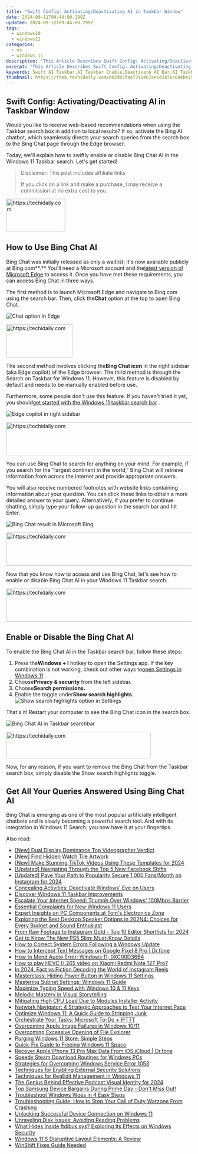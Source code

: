 ```yaml
---
title: "Swift Config: Activating/Deactivating AI in Taskbar Window"
date: 2024-09-11T09:44:00.299Z
updated: 2024-09-12T09:44:00.299Z
tags:
  - windows10
  - windows11
categories:
  - os
  - windows 11
description: "This Article Describes Swift Config: Activating/Deactivating AI in Taskbar Window"
excerpt: "This Article Describes Swift Config: Activating/Deactivating AI in Taskbar Window"
keywords: Swift AI Taskbar,AI Taskbar Enable,Deactivate AI Bar,AI Taskbar Management,Swift Activate AI,Taskbar AI Control,Swift AI Window Mod
thumbnail: https://thmb.techidaily.com/b02903fae7318467ee1d2a7ec684be197bec9e28a2f1680afb2687afaf4dfa29.jpg
---
```


## Swift Config: Activating/Deactivating AI in Taskbar Window

 Would you like to receive web-based recommendations when using the Taskbar search box in addition to local results? If so, activate the Bing AI chatbot, which seamlessly directs your search queries from the search box to the Bing Chat page through the Edge browser.

 Today, we'll explain how to swiftly enable or disable Bing Chat AI in the Windows 11 Taskbar search. Let's get started!

>  Disclaimer: This post includes affiliate links
>
>  If you click on a link and make a purchase, I may receive a commission at no extra cost to you.
>

<!-- affiliate ads begin -->
<a href="https://aligracehair.sjv.io/c/5597632/2135352/19272" target="_top" id="2135352">
  <img src="//a.impactradius-go.com/display-ad/19272-2135352" border="0" alt="https://techidaily.com" width="160" height="90"/>
</a>
<img height="0" width="0" src="https://aligracehair.sjv.io/i/5597632/2135352/19272" style="position:absolute;visibility:hidden;" border="0" />
<!-- affiliate ads end -->

## How to Use Bing Chat AI

 Bing Chat was initially released as only a waitlist; it's now available publicly at Bing.com**.** You'll need a Microsoft account and the[latest version of Microsoft Edge](https://www.microsoft.com/en-us/edge/download?form=MA13FJ) to access it. Once you have met these requirements, you can access Bing Chat in three ways.

 The first method is to launch Microsoft Edge and navigate to Bing.com using the search bar. Then, click the**Chat** option at the top to open Bing Chat.

![Chat option in Edge](https://static1.makeuseofimages.com/wordpress/wp-content/uploads/2023/04/chat-option.jpg)

<!-- affiliate ads begin -->
<a href="https://aligracehair.sjv.io/c/5597632/2135353/19272" target="_top" id="2135353">
  <img src="//a.impactradius-go.com/display-ad/19272-2135353" border="0" alt="https://techidaily.com" width="180" height="90"/>
</a>
<img height="0" width="0" src="https://aligracehair.sjv.io/i/5597632/2135353/19272" style="position:absolute;visibility:hidden;" border="0" />
<!-- affiliate ads end -->

 The second method involves clicking the**Bing Chat icon** in the right sidebar (aka Edge copilot) of the Edge browser. The third method is through the Search on Taskbar for Windows 11\. However, this feature is disabled by default and needs to be manually enabled before use.

 Furthermore, some people don't use this feature. If you haven't tried it yet, you should[get started with the Windows 11 taskbar search bar](https://www.makeuseof.com/windows-11-taskbar-search/) .

![Edge copilot in right sidebar](https://static1.makeuseofimages.com/wordpress/wp-content/uploads/2023/04/edge-copilot.jpg)

<!-- affiliate ads begin -->
<a href="https://wigfever.sjv.io/c/5597632/2014859/22899" target="_top" id="2014859">
  <img src="//a.impactradius-go.com/display-ad/22899-2014859" border="0" alt="https://techidaily.com" width="728" height="90"/>
</a>
<img height="0" width="0" src="https://wigfever.sjv.io/i/5597632/2014859/22899" style="position:absolute;visibility:hidden;" border="0" />
<!-- affiliate ads end -->

 You can use Bing Chat to search for anything on your mind. For example, if you search for the "largest continent in the world," Bing Chat will retrieve information from across the internet and provide appropriate answers.

 You will also receive numbered footnotes with website links containing information about your question. You can click these links to obtain a more detailed answer to your query. Alternatively, if you prefer to continue chatting, simply type your follow-up question in the search bar and hit Enter.

![Bing Chat result in Microsoft Bing](https://static1.makeuseofimages.com/wordpress/wp-content/uploads/2023/04/bing-chat-result.jpg)

<!-- affiliate ads begin -->
<a href="https://ephamedtechinc.pxf.io/c/5597632/2123509/26400" target="_top" id="2123509">
  <img src="//a.impactradius-go.com/display-ad/26400-2123509" border="0" alt="https://techidaily.com" width="728" height="90"/>
</a>
<img height="0" width="0" src="https://ephamedtechinc.pxf.io/i/5597632/2123509/26400" style="position:absolute;visibility:hidden;" border="0" />
<!-- affiliate ads end -->

 Now that you know how to access and use Bing Chat, let's see how to enable or disable Bing Chat AI in your Windows 11 Taskbar search.

<!-- affiliate ads begin -->
<a href="https://ephamedtechinc.pxf.io/c/5597632/2137208/26400" target="_top" id="2137208">
  <img src="//a.impactradius-go.com/display-ad/26400-2137208" border="0" alt="https://techidaily.com" width="728" height="90"/>
</a>
<img height="0" width="0" src="https://ephamedtechinc.pxf.io/i/5597632/2137208/26400" style="position:absolute;visibility:hidden;" border="0" />
<!-- affiliate ads end -->

## Enable or Disable the Bing Chat AI

 To enable the Bing Chat AI in the Taskbar search bar, follow these steps:

1. Press the**Windows + I** hotkey to open the Settings app. If the key combination is not working, check out other ways to[open Settings in Windows 11](https://www.makeuseof.com/windows-ways-to-open-system-settings/) .
2. Choose**Privacy** **& security** from the left sidebar.
3. Choose**Search permissions.**
4. Enable the toggle under**Show search highlights.**  
![Show search highlights option in Settings](https://static1.makeuseofimages.com/wordpress/wp-content/uploads/2023/04/show-search-highlights.jpg)

 That's it! Restart your computer to see the Bing Chat icon in the search box.

![Bing Chat AI in Taskbar searchbar](https://static1.makeuseofimages.com/wordpress/wp-content/uploads/2023/04/bing-chat-ai.jpg)

<!-- affiliate ads begin -->
<a href="https://aligracehair.sjv.io/c/5597632/2115949/19272" target="_top" id="2115949">
  <img src="//a.impactradius-go.com/display-ad/19272-2115949" border="0" alt="https://techidaily.com" width="392" height="72"/>
</a>
<img height="0" width="0" src="https://aligracehair.sjv.io/i/5597632/2115949/19272" style="position:absolute;visibility:hidden;" border="0" />
<!-- affiliate ads end -->

 Now, for any reason, if you want to remove the Bing Chat from the Taskbar search box, simply disable the Show search highlights toggle.

## Get All Your Queries Answered Using Bing Chat AI

 Bing Chat is emerging as one of the most popular artificially intelligent chatbots and is slowly becoming a powerful search tool. And with its integration in Windows 11 Search, you now have it at your fingertips.

<ins class="adsbygoogle"
     style="display:block"
     data-ad-format="autorelaxed"
     data-ad-client="ca-pub-7571918770474297"
     data-ad-slot="1223367746"></ins>

<ins class="adsbygoogle"
     style="display:block"
     data-ad-client="ca-pub-7571918770474297"
     data-ad-slot="8358498916"
     data-ad-format="auto"
     data-full-width-responsive="true"></ins>

<span class="atpl-alsoreadstyle">Also read:</span>
<div><ul>
<li><a href="https://remote-screen-capture.techidaily.com/new-dual-display-dominance-top-videographer-verdict/"><u>[New] Dual Display Dominance Top Videographer Verdict</u></a></li>
<li><a href="https://facebook-clips.techidaily.com/new-find-hidden-watch-tile-artwork/"><u>[New] Find Hidden Watch Tile Artwork</u></a></li>
<li><a href="https://tiktok-video-recordings.techidaily.com/new-make-stunning-tiktok-videos-using-these-templates-for-2024/"><u>[New] Make Stunning TikTok Videos Using These Templates for 2024</u></a></li>
<li><a href="https://facebook-video-recording.techidaily.com/updated-navigating-through-the-top-5-new-facebook-shifts/"><u>[Updated] Navigating Through the Top 5 New Facebook Shifts</u></a></li>
<li><a href="https://instagram-video-files.techidaily.com/updated-pave-your-path-to-popularity-secure-1000-fansmonth-on-instagram-for-2024/"><u>[Updated] Pave Your Path to Popularity Secure 1,000 Fans/Month on Instagram for 2024</u></a></li>
<li><a href="https://win11.techidaily.com/concealing-activities-deactivate-windows-eye-on-users/"><u>Concealing Activities: Deactivate Windows' Eye on Users</u></a></li>
<li><a href="https://win11.techidaily.com/discover-windows-11-taskbar-improvements/"><u>Discover Windows 11 Taskbar Improvements</u></a></li>
<li><a href="https://win11.techidaily.com/escalate-your-internet-speed-triumph-over-windows-100mbps-barrier/"><u>Escalate Your Internet Speed: Triumph Over Windows' 100Mbps Barrier</u></a></li>
<li><a href="https://win11.techidaily.com/essential-complaints-for-new-windows-11-users/"><u>Essential Complaints for New Windows 11 Users</u></a></li>
<li><a href="https://hardware-updates.techidaily.com/expert-insights-on-pc-components-at-toms-electronics-zone/"><u>Expert Insights on PC Components at Tom's Electronics Zone</u></a></li>
<li><a href="https://hardware-tips.techidaily.com/exploring-the-best-desktop-speaker-options-in-202n4-choices-for-every-budget-and-sound-enthusiast/"><u>Exploring the Best Desktop Speaker Options in 202N4: Choices for Every Budget and Sound Enthusiast</u></a></li>
<li><a href="https://instagram-video-recordings.techidaily.com/from-raw-footage-to-instagram-gold-top-10-editor-shortlists-for-2024/"><u>From Raw Footage to Instagram Gold - Top 10 Editor Shortlists for 2024</u></a></li>
<li><a href="https://games-able.techidaily.com/get-to-know-the-new-ps5-slim-must-know-details/"><u>Get to Know The New PS5 Slim: Must-Know Details</u></a></li>
<li><a href="https://win11.techidaily.com/how-to-correct-system-errors-following-a-windows-update/"><u>How to Correct System Errors Following a Windows Update</u></a></li>
<li><a href="https://android-location-track.techidaily.com/how-to-intercept-text-messages-on-google-pixel-8-pro-drfone-by-drfone-virtual-android/"><u>How to Intercept Text Messages on Google Pixel 8 Pro | Dr.fone</u></a></li>
<li><a href="https://win11.techidaily.com/how-to-mend-audio-error-windows-11-0xc00d36b4/"><u>How to Mend Audio Error: Windows 11, 0XC00D36B4</u></a></li>
<li><a href="https://blog-min.techidaily.com/how-to-play-hevc-h-265-video-on-xiaomi-redmi-note-12t-pro-by-aiseesoft-video-converter-play-hevc-video-on-android/"><u>How to play HEVC H.265 video on Xiaomi Redmi Note 12T Pro?</u></a></li>
<li><a href="https://instagram-video-recordings.techidaily.com/in-2024-fact-vs-fiction-decoding-the-world-of-instagram-reels/"><u>In 2024, Fact vs Fiction Decoding the World of Instagram Reels</u></a></li>
<li><a href="https://win11.techidaily.com/masterclass-hiding-power-button-in-windows-11-settings/"><u>Masterclass: Hiding Power Button in Windows 11 Settings</u></a></li>
<li><a href="https://win11.techidaily.com/mastering-subnet-settings-windows-11-guide/"><u>Mastering Subnet Settings: Windows 11 Guide</u></a></li>
<li><a href="https://win11.techidaily.com/maximize-typing-speed-with-windows-10-and-11-keys/"><u>Maximize Typing Speed with Windows 10 & 11 Keys</u></a></li>
<li><a href="https://extra-lessons.techidaily.com/melodic-mastery-in-visual-storytelling/"><u>Melodic Mastery in Visual Storytelling</u></a></li>
<li><a href="https://win11.techidaily.com/mitigating-high-cpu-load-due-to-modules-installer-activity/"><u>Mitigating High CPU Load Due to Modules Installer Activity</u></a></li>
<li><a href="https://win11.techidaily.com/network-navigator-4-strategic-approaches-to-test-your-internet-pace/"><u>Network Navigator: 4 Strategic Approaches to Test Your Internet Pace</u></a></li>
<li><a href="https://win11.techidaily.com/optimize-windows-11-a-quick-guide-to-stripping-junk/"><u>Optimize Windows 11: A Quick Guide to Stripping Junk</u></a></li>
<li><a href="https://win11.techidaily.com/orchestrate-your-tasks-microsoft-to-do-plus-ifttt/"><u>Orchestrate Your Tasks: Microsoft To-Do + IFTTT</u></a></li>
<li><a href="https://win11.techidaily.com/overcoming-apple-image-failures-in-windows-1011/"><u>Overcoming Apple Image Failures in Windows 10/11</u></a></li>
<li><a href="https://win11.techidaily.com/overcoming-excessive-opening-of-file-explorer/"><u>Overcoming Excessive Opening of File Explorer</u></a></li>
<li><a href="https://win11.techidaily.com/purging-windows-11-store-simple-steps/"><u>Purging Windows 11 Store: Simple Steps</u></a></li>
<li><a href="https://win11.techidaily.com/quick-fix-guide-to-freeing-windows-11-space/"><u>Quick-Fix Guide to Freeing Windows 11 Space</u></a></li>
<li><a href="https://techidaily.com/recover-apple-iphone-13-pro-max-data-from-ios-icloud-drfone-by-drfone-ios-data-recovery-ios-data-recovery/"><u>Recover Apple iPhone 13 Pro Max Data From iOS iCloud | Dr.fone</u></a></li>
<li><a href="https://win11.techidaily.com/speedy-steam-download-routines-for-windows-pcs/"><u>Speedy Steam Download Routines for Windows PCs</u></a></li>
<li><a href="https://win11.techidaily.com/strategies-for-overcoming-windows-service-error-1053/"><u>Strategies for Overcoming Windows Service Error 1053</u></a></li>
<li><a href="https://win11.techidaily.com/techniques-for-enabling-external-security-solutions/"><u>Techniques for Enabling External Security Solutions</u></a></li>
<li><a href="https://win11.techidaily.com/techniques-for-regedit-management-in-windows-11/"><u>Techniques for RegEdit Management in Windows 11</u></a></li>
<li><a href="https://some-approaches.techidaily.com/the-genius-behind-effective-podcast-visual-identity-for-2024/"><u>The Genius Behind Effective Podcast Visual Identity for 2024</u></a></li>
<li><a href="https://buynow-marvelous.techidaily.com/top-samsung-device-bargains-during-prime-day-dont-miss-out/"><u>Top Samsung Device Bargains During Prime Day - Don't Miss Out!</u></a></li>
<li><a href="https://win11.techidaily.com/troubleshoot-windows-woes-in-4-easy-steps/"><u>Troubleshoot Windows Woes in 4 Easy Steps</u></a></li>
<li><a href="https://program-issues.techidaily.com/troubleshooting-guide-how-to-stop-your-call-of-duty-warzone-from-crashing/"><u>Troubleshooting Guide: How to Stop Your Call of Duty Warzone From Crashing</u></a></li>
<li><a href="https://win11.techidaily.com/unlocking-successful-device-connection-on-windows-11/"><u>Unlocking Successful Device Connection on Windows 11</u></a></li>
<li><a href="https://win11.techidaily.com/unraveling-disk-issues-avoiding-reading-problems/"><u>Unraveling Disk Issues: Avoiding Reading Problems</u></a></li>
<li><a href="https://win11.techidaily.com/what-hides-inside-ftdibussys-exploring-its-effects-on-windows-security/"><u>What Hides Inside ftdibus.sys? Exploring Its Effects on Windows Security</u></a></li>
<li><a href="https://win11.techidaily.com/windows-11s-disruptive-layout-elements-a-review/"><u>Windows 11'S Disruptive Layout Elements: A Review</u></a></li>
<li><a href="https://win11.techidaily.com/winshift-fixes-guide-needed/"><u>WinShift Fixes Guide Needed</u></a></li>
</ul></div>

